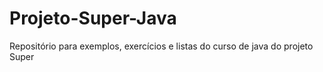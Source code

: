 # Projeto-Super-Java
 Repositório para exemplos, exercícios e listas do curso de java do projeto Super
